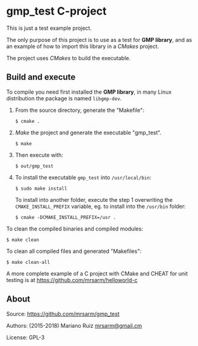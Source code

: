 gmp_test C-project
==================

This is just a test example project.

The only purpose of this project is to use as a test
for **GMP library**, and as an example of how to import
this library in a *CMakes* project.

The project uses *CMakes* to build the executable.


Build and execute
-----------------

To compile you need first installed the **GMP library**,
in many Linux distribution the package is
named `libgmp-dev`.

1. From the source directory, generate the "Makefile":

       $ cmake .

2. *Make* the project and generate the executable "gmp_test".

       $ make

3. Then execute with:

       $ out/gmp_test

4. To install the executable `gmp_test` into `/usr/local/bin`:

       $ sudo make install

   To install into another folder, execute the step 1
   overwriting the `CMAKE_INSTALL_PREFIX` variable, eg.
   to install into the `/usr/bin` folder:

       $ cmake -DCMAKE_INSTALL_PREFIX=/usr .

To clean the compiled binaries and compiled modules:

    $ make clean

To clean all compiled files and generated "Makefiles":

    $ make clean-all

A more complete example of a C project with
CMake and CHEAT for unit testing is
at https://github.com/mrsarm/helloworld-c

About
-----

Source: https://github.com/mrsarm/gmp_test

Authors: (2015-2018) Mariano Ruiz <mrsarm@gmail.cm>

License: GPL-3
